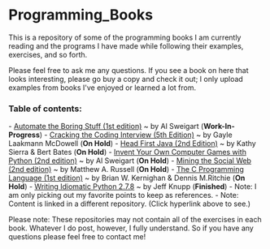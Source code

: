 Programming_Books
=================

This is a repository of some of the programming books I am currently reading and the programs I have made while following their examples, exercises, and so forth.

Please feel free to ask me any questions. If you see a book on here that looks interesting, please go buy a copy and check it out; I only upload examples from books I've enjoyed or learned a lot from.


<h3>Table of contents:</h3>
- <a href="https://github.com/ArnoldM904/Programming_Books/tree/master/Automate_the_Boring_Stuff">Automate the Boring Stuff (1st edition)</a> ~ by Al Sweigart (<strong>Work-In-Progress</strong>)
- <a href="https://github.com/ArnoldM904/Programming_Books/tree/master/Cracking_the_Coding_Interview">Cracking the Coding Interview (5th Edition)</a> ~ by Gayle Laakmann McDowell (<strong>On Hold</strong>)
- <a href="https://github.com/ArnoldM904/Programming_Books/tree/master/Head_First_Java">Head First Java (2nd Edition)</a> ~ by Kathy Sierra & Bert Bates (<strong>On Hold</strong>)
- <a href="https://github.com/ArnoldM904/Programming_Books/tree/master/Invent_Your_Own_Computer_Games_with_Python">Invent Your Own Computer Games with Python (2nd edition)</a> ~ by Al Sweigart (<strong>On Hold</strong>)
- <a href="https://github.com/ArnoldM904/Programming_Books/tree/master/Mining_The_Social_Web">Mining the Social Web (2nd edition)</a> ~ by Matthew A. Russell (<strong>On Hold</strong>)
- <a href="https://github.com/ArnoldM904/Programming_Books/tree/master/The_C_Programming_Language">The C Programming Language (1st edition)</a> ~ by Brian W. Kernighan & Dennis M.Ritchie (<strong>On Hold</strong>)
- <a href="https://github.com/ArnoldM904/Random_Programs/blob/master/Python_Programs/Idiomatic_Python2.7_References.py">Writing Idiomatic Python 2.7.8</a> ~ by Jeff Knupp (<strong>Finished</strong>)
  - Note: I am only picking out my favorite points to keep as references.
  - Note: Content is linked in a different repository. (Click hyperlink above to see.)
<strong><End of table of contents until more programs are uploaded to this repository.></strong>


Please note: These repositories may not contain all of the exercises in each book. Whatever I do post, however, I fully understand. So if you have any questions please feel free to contact me!
